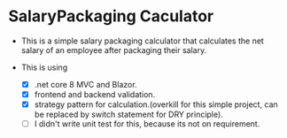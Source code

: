 # SalaryPackaging Caculator

- This is a simple salary packaging calculator that calculates the net salary of an employee after packaging their salary. 

- This is using 
	- [x] .net core 8 MVC and Blazor.
	- [x] frontend and backend validation.
	- [x] strategy pattern for calculation.(overkill for this simple project, can be replaced by switch statement for DRY principle).
	- [ ] I didn't write unit test for this, because its not on requirement.
